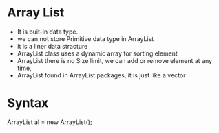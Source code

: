 # Array List
- It is buit-in data type.
- we can not store Primitive data type in ArrayList
- it is a liner data stracture
- ArrayList class uses a dynamic array for sorting element
- ArrayList there is no Size limit, we can add or remove element at any time,
- ArrayList found in ArrayList packages, it is just like a vector

# Syntax 
 
 ArrayList<Integer> al = new ArrayList<Integer>(); 